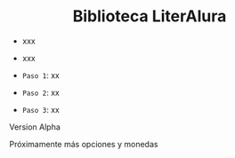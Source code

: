 <h1 align="center">Biblioteca LiterAlura</h1>

- xxx
- xxx

- `Paso 1`: xx
- `Paso 2`: xx
- `Paso 3`: xx

Version Alpha

Próximamente más opciones y monedas
